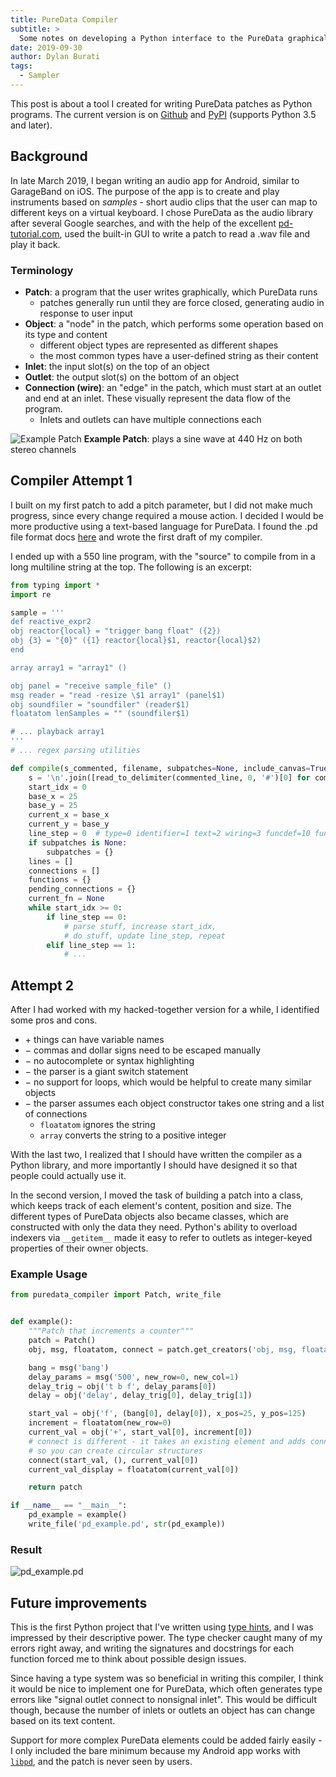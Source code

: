 ```yaml
---
title: PureData Compiler
subtitle: >
  Some notes on developing a Python interface to the PureData graphical audio language.
date: 2019-09-30
author: Dylan Burati
tags:
  - Sampler
---
```

This post is about a tool I created for writing PureData patches as Python
programs. The current version is on [Github][repo] and [PyPI][pypi] (supports
Python 3.5 and later).

[repo]: https://github.com/dylanburati/puredata-compiler
[pypi]: https://pypi.org/project/puredata-compiler

## Background

In late March 2019, I began writing an audio app for Android, similar to
GarageBand on iOS. The purpose of the app is to create and play instruments
based on *samples* - short audio clips that the user can map to different keys
on a virtual keyboard. I chose PureData as the audio library after several
Google searches, and with the help of the excellent [pd-tutorial.com](http://pd-tutorial.com),
used the built-in GUI to write a patch to read a .wav file and play it back.

### Terminology

- **Patch**: a program that the user writes graphically, which PureData runs
  - patches generally run until they are force closed, generating audio in
    response to user input
- **Object**: a "node" in the patch, which performs some operation based on its
  type and content
  - different object types are represented as different shapes
  - the most common types have a user-defined string as their content
- **Inlet**: the input slot(s) on the top of an object
- **Outlet**: the output slot(s) on the bottom of an object
- **Connection (wire)**: an "edge" in the patch, which must start at an outlet
  and end at an inlet. These visually represent the data flow of the program.
  - Inlets and outlets can have multiple connections each

![Example Patch](/assets/puredata-patch-example.png)
**Example Patch**: plays a sine wave at 440 Hz on both stereo channels

## Compiler Attempt 1

I built on my first patch to add a pitch parameter, but I did not make much
progress, since every change required a mouse action. I decided I would be more
productive using a text-based language for PureData. I found the .pd file format
docs [here][PdFileFormat] and wrote the first draft of my compiler.

[PdFileFormat]: https://puredata.info/docs/developer/PdFileFormat

I ended up with a 550 line program, with the "source" to compile from in a long
multiline string at the top. The following is an excerpt:

```python
from typing import *
import re

sample = '''
def reactive_expr2
obj reactor{local} = "trigger bang float" ({2})
obj {3} = "{0}" ({1} reactor{local}$1, reactor{local}$2)
end

array array1 = "array1" ()

obj panel = "receive sample_file" ()
msg reader = "read -resize \$1 array1" (panel$1)
obj soundfiler = "soundfiler" (reader$1)
floatatom lenSamples = "" (soundfiler$1)

# ... playback array1
'''
# ... regex parsing utilities

def compile(s_commented, filename, subpatches=None, include_canvas=True):
    s = '\n'.join([read_to_delimiter(commented_line, 0, '#')[0] for commented_line in s_commented.splitlines()])
    start_idx = 0
    base_x = 25
    base_y = 25
    current_x = base_x
    current_y = base_y
    line_step = 0  # type=0 identifier=1 text=2 wiring=3 funcdef=10 funccall=20 error=-1
    if subpatches is None:
        subpatches = {}
    lines = []
    connections = []
    functions = {}
    pending_connections = {}
    current_fn = None
    while start_idx >= 0:
        if line_step == 0:
            # parse stuff, increase start_idx,
            # do stuff, update line_step, repeat
        elif line_step == 1:
            # ...
```

## Attempt 2

After I had worked with my hacked-together version for a while, I identified
some pros and cons.

- <span class="font-bold text-lg text-green-500">+</span>
  things can have variable names
- <span class="font-bold text-lg text-red-500">&minus;</span>
  commas and dollar signs need to be escaped manually
- <span class="font-bold text-lg text-red-500">&minus;</span>
  no autocomplete or syntax highlighting
- <span class="font-bold text-lg text-red-500">&minus;</span>
  the parser is a giant switch statement
- <span class="font-bold text-lg text-red-500">&minus;</span>
  no support for loops, which would be helpful to create many
  similar objects
- <span class="font-bold text-lg text-red-500">&minus;</span>
  the parser assumes each object constructor takes one string and a list of
  connections
  - `floatatom` ignores the string
  - `array` converts the string to a positive integer

With the last two, I realized that I should have written the compiler as a
Python library, and more importantly I should have designed it so that people
could actually use it.

In the second version, I moved the task of building a patch into a class, which
keeps track of each element's content, position and size. The different types of
PureData objects also became classes, which are constructed with only the data
they need. Python's ability to overload indexers via `__getitem__` made it
easy to refer to outlets as integer-keyed properties of their owner objects.

### Example Usage

```python
from puredata_compiler import Patch, write_file


def example():
    """Patch that increments a counter"""
    patch = Patch()
    obj, msg, floatatom, connect = patch.get_creators('obj, msg, floatatom, connect')

    bang = msg('bang')
    delay_params = msg('500', new_row=0, new_col=1)
    delay_trig = obj('t b f', delay_params[0])
    delay = obj('delay', delay_trig[0], delay_trig[1])

    start_val = obj('f', (bang[0], delay[0]), x_pos=25, y_pos=125)
    increment = floatatom(new_row=0)
    current_val = obj('+', start_val[0], increment[0])
    # connect is different - it takes an existing element and adds connections,
    # so you can create circular structures
    connect(start_val, (), current_val[0])
    current_val_display = floatatom(current_val[0])

    return patch

if __name__ == "__main__":
    pd_example = example()
    write_file('pd_example.pd', str(pd_example))
```

### Result

![pd_example.pd](/assets/puredata-compiler1.png)

## Future improvements

This is the first Python project that I've written using [type hints][typing],
and I was impressed by their descriptive power. The type checker caught many of
my errors right away, and writing the signatures and docstrings for each
function forced me to think about possible design issues.

[typing]: https://docs.python.org/3/library/typing.html

Since having a type system was so beneficial in writing this compiler, I think
it would be nice to implement one for PureData, which often generates type
errors like "signal outlet connect to nonsignal inlet". This would be difficult
though, because the number of inlets or outlets an object has can change based
on its text content.

Support for more complex PureData elements could be added fairly easily - I only
included the bare minimum because my Android app works with
[`libpd`](https://github.com/libpd/pd-for-android), and the patch is never seen
by users.
